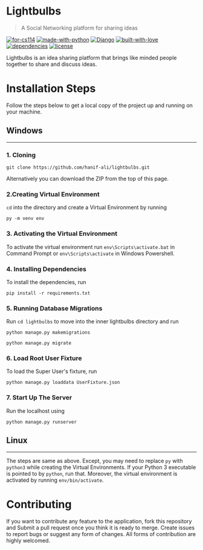 # Lightbulbs
> A Social Networking platform for sharing ideas

[![for-cs114](https://img.shields.io/badge/for-CS%20114-blue)](http://www.nust.edu.pk/INSTITUTIONS/Schools/SEECS/ap/ug/BSE-2018/Pages/Course-Curriculum.aspx)
[![made-with-python](https://img.shields.io/badge/Made%20with-Python-1f425f.svg)](https://www.python.org/)
[![Django](https://img.shields.io/badge/Django-v3-blue)](https://www.djangoproject.org/)
[![built-with-love](https://img.shields.io/badge/Built%20with-%E2%9D%A4%EF%B8%8F-red)]()
[![dependencies](https://img.shields.io/badge/dependencies-up%20to%20date-brightgreen)]()
[![license](https://img.shields.io/badge/license-MIT-%23373737)]()

Lightbulbs is an idea sharing platform that brings like minded people together to share and discuss ideas.

# Installation Steps

Follow the steps below to get a local copy of the project up and running on your machine.

## Windows
------------
### 1. Cloning
```
git clone https://github.com/hanif-ali/lightbulbs.git
```
Alternatively you can download the ZIP from the top of this page.

### 2.Creating Virtual Environment
`cd` into the directory and create a Virtual Environment by running
```
py -m venv env
```

### 3. Activating the Virtual Environment
To activate the virtual environment run
`env\Scripts\activate.bat` in Command Prompt or `env\Scripts\activate` in Windows Powershell.

### 4. Installing Dependencies
To install the dependencies, run
```
pip install -r requirements.txt
```

### 5. Running Database Migrations
Run `cd lightbulbs` to move into the inner lightbulbs directory and run
```
python manage.py makemigrations
```
```
python manage.py migrate
```

### 6. Load Root User Fixture
To load the Super User's fixture, run
```
python manage.py loaddata UserFixture.json
```

### 7. Start Up The Server
Run the localhost using
```
python manage.py runserver
```

## Linux
----------
The steps are same as above. Except, you may need to replace `py` with `python3` while creating the Virtual Environments. If your Python 3 executable is pointed to by `python`, run that. Moreover, the virtual environment is activated by running `env/bin/activate`. 

# Contributing
If you want to contribute any feature to the application, fork this repository and Submit a pull request once you think it is ready to merge.
Create issues to report bugs or suggest any form of changes.
All forms of contribution are highly welcomed.
